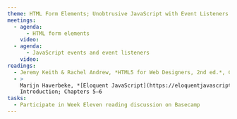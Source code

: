 ```yaml
---
theme: HTML Form Elements; Unobtrusive JavaScript with Event Listeners
meetings:
  - agenda:
      - HTML form elements
    video:
  - agenda:
      - JavaScript events and event listeners
    video:
readings:
  - Jeremy Keith & Rachel Andrew, *HTML5 for Web Designers, 2nd ed.*, Chapter 4
  - >
    Marijn Haverbeke, *[Eloquent JavaScript](https://eloquentjavascript.net/), 3rd ed.*,
    Introduction; Chapters 5–6
tasks:
  - Participate in Week Eleven reading discussion on Basecamp
---
```

